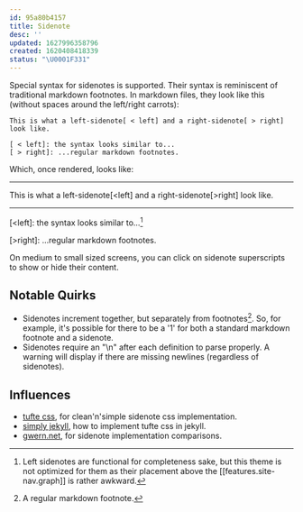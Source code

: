 ```yaml
---
id: 95a80b4157
title: Sidenote
desc: ''
updated: 1627996358796
created: 1620408418339
status: "\U0001F331"
---
```


Special syntax for sidenotes is supported. Their syntax is reminiscent of traditional markdown footnotes. In markdown files, they look like this (without spaces around the left/right carrots):

```
This is what a left-sidenote[ < left] and a right-sidenote[ > right] look like.

[ < left]: the syntax looks similar to...
[ > right]: ...regular markdown footnotes.
```

Which, once rendered, looks like:

---

This is what a left-sidenote[<left] and a right-sidenote[>right] look like.

---

[<left]: the syntax looks similar to...[^left-quirk]

[>right]: ...regular markdown footnotes.

On medium to small sized screens, you can click on sidenote superscripts to show or hide their content.

## Notable Quirks

- Sidenotes increment together, but separately from footnotes[^foot]. So, for example, it's possible for there to be a '1' for both a standard markdown footnote and a sidenote.
- Sidenotes require an "\\n" after each definition to parse properly. A warning will display if there are missing newlines (regardless of sidenotes).

## Influences

- [tufte css](https://github.com/edwardtufte/tufte-css), for clean'n'simple sidenote css implementation.
- [simply jekyll](https://github.com/raghuveerdotnet/simply-jekyll), how to implement tufte css in jekyll.
- [gwern.net](https://github.com/gwern/gwern.net), for sidenote implementation comparisons.

[^foot]: A regular markdown footnote.

[^left-quirk]: Left sidenotes are functional for completeness sake, but this theme is not optimized for them as their placement above the [[features.site-nav.graph]] is rather awkward.

[^num]: footnotes, however, increment separately and the superscripts are clickable on all sized screens, unlike sidenote superscripts, which are only clickable on medium and small sized screens.

